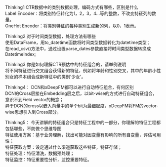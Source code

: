 Thinking1	CTR数据中的类别数据处理，编码方式有哪些，区别是什么     
Label Encoder：将类别特征转化为1，2，3，4...等的整数，不改变特征列的数量。   
OneHot Encoder：将类别特征的每种类别生成新的列，以0，1表示。        
    
Thinking2	对于时间类型数据，处理方法有哪些        
使用DataFrame，用to_datetime函数将时间类型数据转化为datetime类型；     
在read_csv()方法中，通过设置parse_dates参数直接将时间类型数据转换成DatetimeIndex;        
            
Thinking3	你是如何理解CTR预估中的特征组合的，请举例说明    
将不同特征进行交叉组合获得新的特征，例如将年龄和性别交叉，其中的年龄小性别女的样本组合成新特征中的类别'少女'。
    
Thinking4：	DCN和xDeepFM都可以进行自动特征组合，有何区别     
DCN的Cross层接在Embedding层之后，以bit-wise的方式进行自动特征组合，意识不到Field vector的概念；      
异于DCN的cross以嵌入向量中的单个bit为最细密度，xDeepFM将FM的vector-wise思想引入到Cross部分。    
        
Thinking5：	今天讲解的特征组合只是特征工程中的一部分，你理解的特征工程都包括哪些，不防做个思维导图     
特征使用方案：基于业务理解，找出可能对因变量有影响的所有自变量，评估可用性；      
特征获取方案：设定通过什么渠道获取这些特征，特征存储；     
特征处理：特征清洗，数据预处理；        
特征监控：特征重要性分析，监控重要特征。
